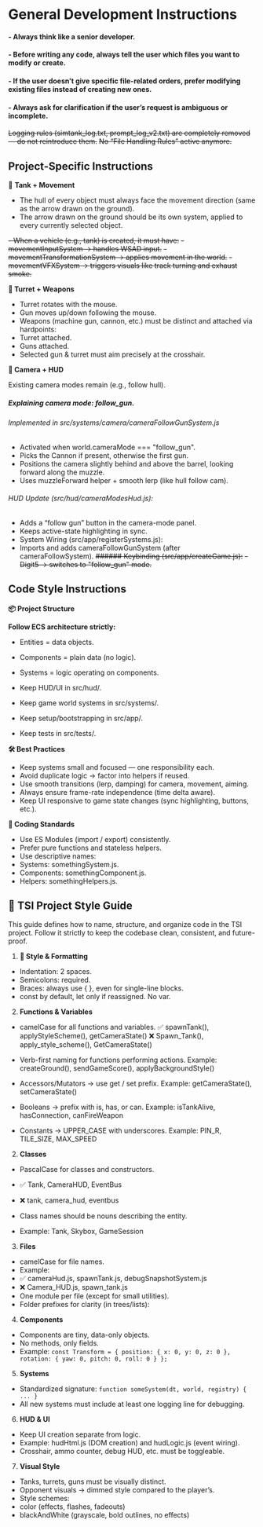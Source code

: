 
# General Development Instructions
#### - Always think like a senior developer.
#### - Before writing any code, always tell the user which files you want to modify or create.
#### - If the user doesn’t give specific file-related orders, prefer modifying existing files instead of creating new ones.
#### - Always ask for clarification if the user’s request is ambiguous or incomplete.

~~Logging rules (simtank_log.txt, prompt_log_v2.txt) are completely removed — do not reintroduce them.~~
~~No “File Handling Rules” active anymore.~~

## Project-Specific Instructions
🚜 **Tank + Movement**

- The hull of every object must always face the movement direction (same as the arrow drawn on the ground).
- The arrow drawn on the ground should be its own system, applied to every currently selected object.

~~- When a vehicle (e.g., tank) is created, it must have:~~
~~- movementInputSystem → handles WSAD input.~~
~~- movementTransformationSystem → applies movement in the world.~~
~~- movementVFXSystem → triggers visuals like track turning and exhaust smoke.~~

**🎯 Turret + Weapons**

- Turret rotates with the mouse.
- Gun moves up/down following the mouse.
- Weapons (machine gun, cannon, etc.) must be distinct and attached via hardpoints:
- Turret attached.
- Guns attached.
- Selected gun & turret must aim precisely at the crosshair.

**🎥 Camera + HUD**

Existing camera modes remain (e.g., follow hull).
#####   Explaining camera mode: follow_gun.
###### Implemented in src/systems/camera/cameraFollowGunSystem.js
- Activated when world.cameraMode === "follow_gun".
- Picks the Cannon if present, otherwise the first gun.
- Positions the camera slightly behind and above the barrel, looking forward along the muzzle.
- Uses muzzleForward helper + smooth lerp (like hull follow cam).
###### HUD Update (src/hud/cameraModesHud.js):
- Adds a “follow gun” button in the camera-mode panel.
- Keeps active-state highlighting in sync.
- System Wiring (src/app/registerSystems.js):
- Imports and adds cameraFollowGunSystem (after cameraFollowSystem).
~~###### Keybinding (src/app/createGame.js):~~
~~- Digit5 → switches to "follow_gun" mode.~~

## Code Style Instructions
**📦 Project Structure**

**Follow ECS architecture strictly:**
- Entities = data objects.
- Components = plain data (no logic).
- Systems = logic operating on components.


- Keep HUD/UI in src/hud/.
- Keep game world systems in src/systems/.
- Keep setup/bootstrapping in src/app/.
- Keep tests in src/tests/.

**🛠️ Best Practices**

- Keep systems small and focused — one responsibility each.
- Avoid duplicate logic → factor into helpers if reused.
- Use smooth transitions (lerp, damping) for camera, movement, aiming.
- Always ensure frame-rate independence (time delta aware).
- Keep UI responsive to game state changes (sync highlighting, buttons, etc.).

**📝 Coding Standards**

- Use ES Modules (import / export) consistently.
- Prefer pure functions and stateless helpers.
- Use descriptive names:
- Systems: somethingSystem.js.
- Components: somethingComponent.js.
- Helpers: somethingHelpers.js.


## 🚀 TSI Project Style Guide

This guide defines how to name, structure, and organize code in the TSI project. Follow it strictly to keep the codebase clean, consistent, and future-proof.

1. **🎨 Style & Formatting**

- Indentation: 2 spaces.
- Semicolons: required.
- Braces: always use { }, even for single-line blocks.
- const by default, let only if reassigned. No var.

2. **Functions & Variables**

- camelCase for all functions and variables.
✅ spawnTank(), applyStyleScheme(), getCameraState()
❌ Spawn_Tank(), apply_style_scheme(), GetCameraState()

- Verb-first naming for functions performing actions.
Example: createGround(), sendGameScore(), applyBackgroundStyle()

- Accessors/Mutators → use get / set prefix.
Example: getCameraState(), setCameraState()

- Booleans → prefix with is, has, or can.
Example: isTankAlive, hasConnection, canFireWeapon

- Constants → UPPER_CASE with underscores.
Example: PIN_R, TILE_SIZE, MAX_SPEED

2. **Classes**

- PascalCase for classes and constructors.
- ✅ Tank, CameraHUD, EventBus
- ❌ tank, camera_hud, eventbus

- Class names should be nouns describing the entity.
- Example: Tank, Skybox, GameSession

3. **Files**

- camelCase for file names.
- Example:
- ✅ cameraHud.js, spawnTank.js, debugSnapshotSystem.js
- ❌ Camera_HUD.js, spawn_tank.js
- One module per file (except for small utilities).
- Folder prefixes for clarity (in trees/lists):


4. **Components**

- Components are tiny, data-only objects.
- No methods, only fields.
- Example:
`const Transform = {
  position: { x: 0, y: 0, z: 0 },
  rotation: { yaw: 0, pitch: 0, roll: 0 }
};`

5. **Systems**

- Standardized signature: 
`function someSystem(dt, world, registry) { ... }`
- All new systems must include at least one logging line for debugging.

6. **HUD & UI**
- Keep UI creation separate from logic.
- Example: hudHtml.js (DOM creation) and hudLogic.js (event wiring).
- Crosshair, ammo counter, debug HUD, etc. must be toggleable.

7. **Visual Style**

- Tanks, turrets, guns must be visually distinct.
- Opponent visuals → dimmed style compared to the player’s.
- Style schemes:
- color (effects, flashes, fadeouts)
- blackAndWhite (grayscale, bold outlines, no effects)